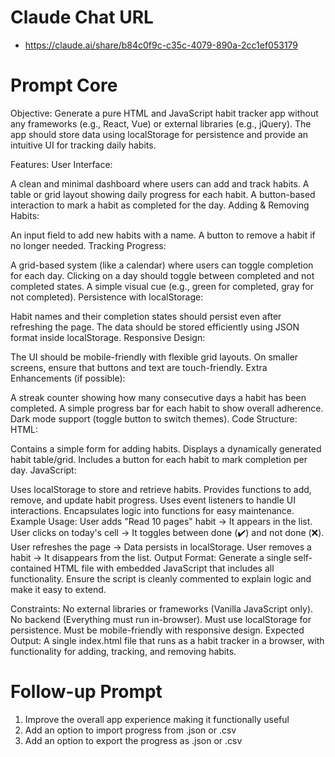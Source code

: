 # Claude Chat URL

- https://claude.ai/share/b84c0f9c-c35c-4079-890a-2cc1ef053179

# Prompt Core

Objective:
Generate a pure HTML and JavaScript habit tracker app without any frameworks (e.g., React, Vue) or external libraries (e.g., jQuery). The app should store data using localStorage for persistence and provide an intuitive UI for tracking daily habits.

Features:
User Interface:

A clean and minimal dashboard where users can add and track habits.
A table or grid layout showing daily progress for each habit.
A button-based interaction to mark a habit as completed for the day.
Adding & Removing Habits:

An input field to add new habits with a name.
A button to remove a habit if no longer needed.
Tracking Progress:

A grid-based system (like a calendar) where users can toggle completion for each day.
Clicking on a day should toggle between completed and not completed states.
A simple visual cue (e.g., green for completed, gray for not completed).
Persistence with localStorage:

Habit names and their completion states should persist even after refreshing the page.
The data should be stored efficiently using JSON format inside localStorage.
Responsive Design:

The UI should be mobile-friendly with flexible grid layouts.
On smaller screens, ensure that buttons and text are touch-friendly.
Extra Enhancements (if possible):

A streak counter showing how many consecutive days a habit has been completed.
A simple progress bar for each habit to show overall adherence.
Dark mode support (toggle button to switch themes).
Code Structure:
HTML:

Contains a simple form for adding habits.
Displays a dynamically generated habit table/grid.
Includes a button for each habit to mark completion per day.
JavaScript:

Uses localStorage to store and retrieve habits.
Provides functions to add, remove, and update habit progress.
Uses event listeners to handle UI interactions.
Encapsulates logic into functions for easy maintenance.
Example Usage:
User adds "Read 10 pages" habit → It appears in the list.
User clicks on today's cell → It toggles between done (✔️) and not done (❌).
User refreshes the page → Data persists in localStorage.
User removes a habit → It disappears from the list.
Output Format:
Generate a single self-contained HTML file with embedded JavaScript that includes all functionality. Ensure the script is cleanly commented to explain logic and make it easy to extend.

Constraints:
No external libraries or frameworks (Vanilla JavaScript only).
No backend (Everything must run in-browser).
Must use localStorage for persistence.
Must be mobile-friendly with responsive design.
Expected Output:
A single index.html file that runs as a habit tracker in a browser, with functionality for adding, tracking, and removing habits.

# Follow-up Prompt

1. Improve the overall app experience making it functionally useful
2. Add an option to import progress from .json or .csv
3. Add an option to export the progress as .json or .csv